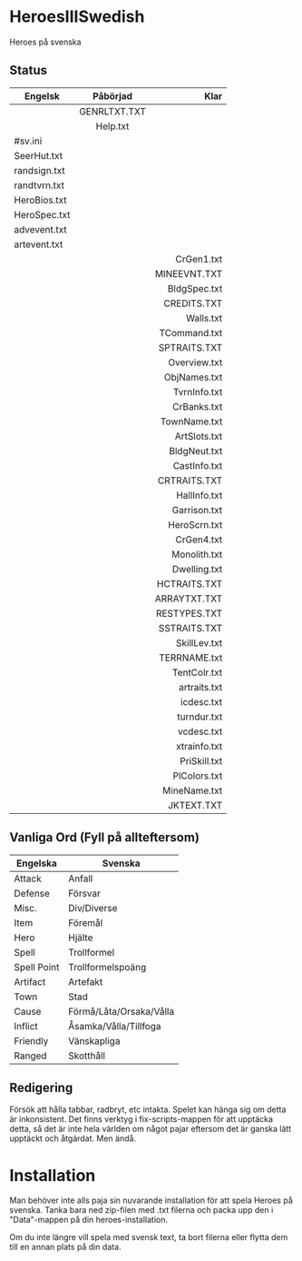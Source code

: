 HeroesIIISwedish
================

Heroes på svenska

Status
------

| Engelsk       | Påbörjad      | Klar         |
| ------------- |:-------------:| ------------:|
|               | GENRLTXT.TXT  |              |
|               | Help.txt      |              |
| #sv.ini       |               |              |
| SeerHut.txt   |               |              |
| randsign.txt  |               |              |
| randtvrn.txt  |               |              |
| HeroBios.txt  |               |              |
| HeroSpec.txt  |               |              |
| advevent.txt  |               |              |
| artevent.txt  |               |              |
|               |               | CrGen1.txt   |
|               |               | MINEEVNT.TXT |
|               |               | BldgSpec.txt |
|               |               | CREDITS.TXT  |
|               |               | Walls.txt    |
|               |               | TCommand.txt |
|               |               | SPTRAITS.TXT |
|               |               | Overview.txt |
|               |               | ObjNames.txt |
|               |               | TvrnInfo.txt |
|               |               | CrBanks.txt  |
|               |               | TownName.txt |
|               |               | ArtSlots.txt |
|               |               | BldgNeut.txt |
|               |               | CastInfo.txt |
|               |               | CRTRAITS.TXT |
|               |               | HallInfo.txt |
|               |               | Garrison.txt |
|               |               | HeroScrn.txt |
|               |               | CrGen4.txt   |
|               |               | Monolith.txt |
|               |               | Dwelling.txt |
|               |               | HCTRAITS.TXT |
|               |               | ARRAYTXT.TXT |
|               |               | RESTYPES.TXT |
|               |               | SSTRAITS.TXT |
|               |               | SkillLev.txt |
|               |               | TERRNAME.txt |
|               |               | TentColr.txt |
|               |               | artraits.txt |
|               |               | icdesc.txt   |
|               |               | turndur.txt  |
|               |               | vcdesc.txt   |
|               |               | xtrainfo.txt |
|               |               | PriSkill.txt |
|               |               | PlColors.txt |
|               |               | MineName.txt |
|               |               | JKTEXT.TXT   |

Vanliga Ord (Fyll på allteftersom)
-----------

Engelska      | Svenska
------------- | -------------
Attack        | Anfall
Defense       | Försvar
Misc.         | Div/Diverse
Item          | Föremål
Hero          | Hjälte
Spell         | Trollformel
Spell Point   | Trollformelspoäng
Artifact      | Artefakt
Town          | Stad
Cause         | Förmå/Låta/Orsaka/Vålla
Inflict       | Åsamka/Vålla/Tillfoga
Friendly      | Vänskapliga
Ranged        | Skotthåll

Redigering
----------

Försök att hålla tabbar, radbryt, etc intakta. Spelet kan hänga sig om detta är inkonsistent. Det finns verktyg i fix-scripts-mappen för att upptäcka detta, så det är inte hela världen om något pajar eftersom det är ganska lätt upptäckt och åtgärdat. Men ändå.

Installation
============

Man behöver inte alls paja sin nuvarande installation för att spela Heroes på svenska. Tanka bara ned zip-filen med .txt filerna och packa upp den i "Data"-mappen på din heroes-installation.

Om du inte längre vill spela med svensk text, ta bort filerna eller flytta dem till en annan plats på din data.
